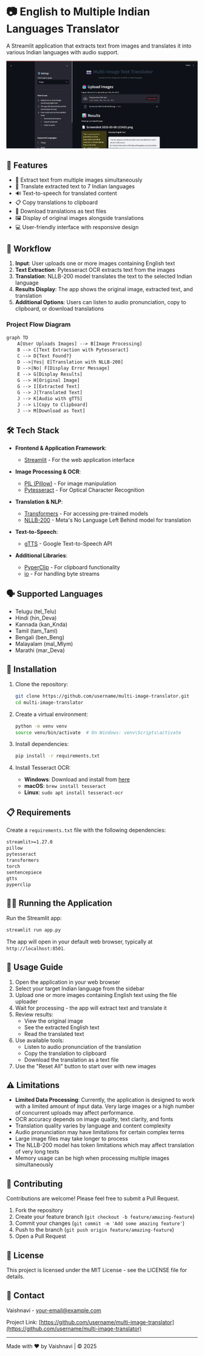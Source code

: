 # 📷 English to Multiple Indian Languages Translator

A Streamlit application that extracts text from images and translates it into various Indian languages with audio support.

![Project Banner](https://github.com/VaishnaviVadla33/EnglishToTelugu/blob/main/MyApplication.png)

## 🌟 Features

- 📸 Extract text from multiple images simultaneously
- 🔄 Translate extracted text to 7 Indian languages
- 🔊 Text-to-speech for translated content
- 📋 Copy translations to clipboard
- 💾 Download translations as text files
- 🖼️ Display of original images alongside translations
- 💻 User-friendly interface with responsive design

## 🔄 Workflow

1. **Input**: User uploads one or more images containing English text
2. **Text Extraction**: Pytesseract OCR extracts text from the images
3. **Translation**: NLLB-200 model translates the text to the selected Indian language
4. **Results Display**: The app shows the original image, extracted text, and translation
5. **Additional Options**: Users can listen to audio pronunciation, copy to clipboard, or download translations

### Project Flow Diagram

```mermaid
graph TD
    A[User Uploads Images] --> B[Image Processing]
    B --> C[Text Extraction with Pytesseract]
    C --> D{Text Found?}
    D -->|Yes| E[Translation with NLLB-200]
    D -->|No| F[Display Error Message]
    E --> G[Display Results]
    G --> H[Original Image]
    G --> I[Extracted Text]
    G --> J[Translated Text]
    J --> K[Audio with gTTS]
    J --> L[Copy to Clipboard]
    J --> M[Download as Text]
```

## 🛠️ Tech Stack

- **Frontend & Application Framework**:
  - [Streamlit](https://streamlit.io/) - For the web application interface

- **Image Processing & OCR**:
  - [PIL (Pillow)](https://python-pillow.org/) - For image manipulation
  - [Pytesseract](https://github.com/madmaze/pytesseract) - For Optical Character Recognition

- **Translation & NLP**:
  - [Transformers](https://huggingface.co/transformers/) - For accessing pre-trained models
  - [NLLB-200](https://huggingface.co/facebook/nllb-200-distilled-600M) - Meta's No Language Left Behind model for translation

- **Text-to-Speech**:
  - [gTTS](https://gtts.readthedocs.io/) - Google Text-to-Speech API

- **Additional Libraries**:
  - [PyperClip](https://pypi.org/project/pyperclip/) - For clipboard functionality
  - [io](https://docs.python.org/3/library/io.html) - For handling byte streams

## 🗣️ Supported Languages

- Telugu (tel_Telu)
- Hindi (hin_Deva)
- Kannada (kan_Knda)
- Tamil (tam_Taml)
- Bengali (ben_Beng)
- Malayalam (mal_Mlym)
- Marathi (mar_Deva)

## 🚀 Installation

1. Clone the repository:
   ```bash
   git clone https://github.com/username/multi-image-translator.git
   cd multi-image-translator
   ```

2. Create a virtual environment:
   ```bash
   python -m venv venv
   source venv/bin/activate  # On Windows: venv\Scripts\activate
   ```

3. Install dependencies:
   ```bash
   pip install -r requirements.txt
   ```

4. Install Tesseract OCR:
   - **Windows**: Download and install from [here](https://github.com/UB-Mannheim/tesseract/wiki)
   - **macOS**: `brew install tesseract`
   - **Linux**: `sudo apt install tesseract-ocr`

## 📋 Requirements

Create a `requirements.txt` file with the following dependencies:

```
streamlit>=1.27.0
pillow
pytesseract
transformers
torch
sentencepiece
gtts
pyperclip
```

## 🏃‍♀️ Running the Application

Run the Streamlit app:
```bash
streamlit run app.py
```

The app will open in your default web browser, typically at `http://localhost:8501`.

## 📱 Usage Guide

1. Open the application in your web browser
2. Select your target Indian language from the sidebar
3. Upload one or more images containing English text using the file uploader
4. Wait for processing - the app will extract text and translate it
5. Review results:
   - View the original image
   - See the extracted English text
   - Read the translated text
6. Use available tools:
   - Listen to audio pronunciation of the translation
   - Copy the translation to clipboard
   - Download the translation as a text file
7. Use the "Reset All" button to start over with new images

## ⚠️ Limitations

- **Limited Data Processing**: Currently, the application is designed to work with a limited amount of input data. Very large images or a high number of concurrent uploads may affect performance.
- OCR accuracy depends on image quality, text clarity, and fonts
- Translation quality varies by language and content complexity
- Audio pronunciation may have limitations for certain complex terms
- Large image files may take longer to process
- The NLLB-200 model has token limitations which may affect translation of very long texts
- Memory usage can be high when processing multiple images simultaneously

## 🤝 Contributing

Contributions are welcome! Please feel free to submit a Pull Request.

1. Fork the repository
2. Create your feature branch (`git checkout -b feature/amazing-feature`)
3. Commit your changes (`git commit -m 'Add some amazing feature'`)
4. Push to the branch (`git push origin feature/amazing-feature`)
5. Open a Pull Request

## 📄 License

This project is licensed under the MIT License - see the LICENSE file for details.

## 📧 Contact

Vaishnavi - [your-email@example.com](mailto:your-email@example.com)

Project Link: [https://github.com/username/multi-image-translator](https://github.com/username/multi-image-translator)

---

Made with ❤️ by Vaishnavi | © 2025
